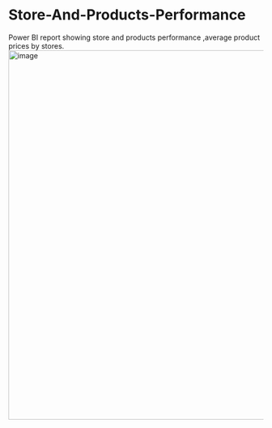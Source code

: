 # Store-And-Products-Performance
Power BI report showing store and products performance ,average product prices by stores.
<img width="1298" height="729" alt="image" src="https://github.com/user-attachments/assets/030f7ed5-ba2c-4e2f-a97c-bcc2f230b2a8" />
